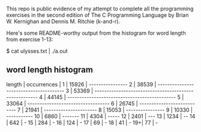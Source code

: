 This repo is public evidence of my attempt to complete all the programming exercises in the second edition of The C Programming Language by Brian W. Kernighan and Dennis M. Ritchie (k-and-r).

Here's some README-worthy output from the histogram for word length from exercise 1-13:

$ cat ulysses.txt | ./a.out 

word length histogram
------------------------------------------------------------------------
length | occurrences |
     1 |       15926 | ----------------
     2 |       38539 | ---------------------------------------
     3 |       53369 | ------------------------------------------------------
     4 |       44145 | ---------------------------------------------
     5 |       33064 | ----------------------------------
     6 |       26745 | ---------------------------
     7 |       21941 | ----------------------
     8 |       15053 | ----------------
     9 |       10330 | -----------
    10 |        6860 | -------
    11 |        4304 | -----
    12 |        2401 | ---
    13 |        1234 | --
    14 |         642 | -
    15 |         284 | -
    16 |         124 | -
    17 |          69 | -
    18 |          41 | -
    19+|          77 | -

